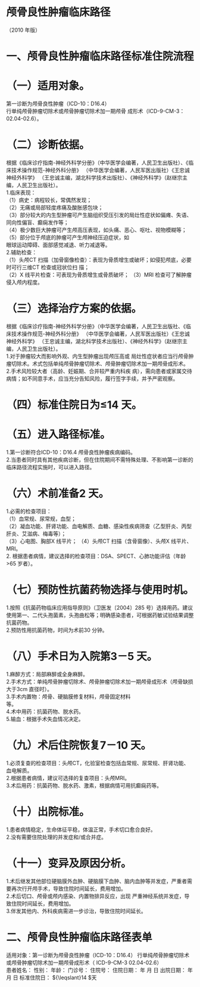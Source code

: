 # 颅骨良性肿瘤临床路径  
（2010 年版）  
# 一、颅骨良性肿瘤临床路径标准住院流程  
# （一）适用对象。  
第一诊断为颅骨良性肿瘤（ICD-10：D16.4）  
行单纯颅骨肿瘤切除术或颅骨肿瘤切除术加一期颅骨 成形术（ICD-9-CM-3：02.04-02.6）。  
# （二）诊断依据。  
根据《临床诊疗指南-神经外科学分册》（中华医学会编著，人民卫生出版社）、《临床技术操作规范-神经外科分册》
（中华医学会编著，人民军医出版社）《王忠诚神经外科学》
（王忠诚主编，湖北科学技术出版社）、《神经外科学》（赵继宗主编，人民卫生出版社）。  
1.临床表现：  
（1）病史：病程较长，常偶然发现；  
（2）无痛或局部轻度疼痛及酸胀感包块；  
（3）部分较大的内生型肿瘤可产生脑组织受压引发的局灶性症状如偏瘫、失语、同向性偏盲、癫痫发作等；  
（4）极少数巨大肿瘤可产生颅高压表现，如头痛、恶心、呕吐、视物模糊等；  
（5）部分位于颅底的肿瘤可产生颅神经压迫症状，如  
眼球运动障碍、面部感觉减退、听力减退等。  
2.辅助检查：  
（1）头颅CT 扫描（加骨窗像检查）：表现为骨质增生或破坏；如侵犯颅底，必要时可行三维CT 检查或冠状位扫 描；  
（2）X 线平片检查：可表现为骨质增生或骨质破坏； （3）MRI 检查可了解肿瘤侵入颅内程度。  
# （三）选择治疗方案的依据。  
根据《临床诊疗指南-神经外科学分册》（中华医学会编著，人民卫生出版社、《临床技术操作规范-神经外科分册》
（中华医学会编著，人民军医出版社）《王忠诚神经外科学》
（王忠诚主编，湖北科学技术出版社）、《神经外科学》（赵继宗主编，人民卫生出版社）。  
1.对于肿瘤较大而影响外观、内生型肿瘤出现颅压高或 局灶性症状者应当行颅骨肿瘤切除术。术式包括单纯颅骨肿瘤切除术、颅骨肿瘤切除术加一期颅骨成形术。  
2.手术风险较大者（高龄、妊娠期、合并较严重内科疾 病），需向患者或家属交待病情；如不同意手术，应当充分告知风险，履行签字手续，并予严密观察。  
# （四）标准住院日为≤14 天。  
# （五）进入路径标准。  
1.第一诊断符合ICD-10：D16.4 颅骨良性肿瘤疾病编码。  
2.当患者同时具有其他疾病诊断，但在住院期间不需特殊处理、不影响第一诊断的临床路径流程实施时，可以进入路径。  
# （六）术前准备2 天。  
1.必需的检查项目：  
（1）血常规、尿常规，血型；  
（2）凝血功能、肝肾功能、血电解质、血糖、感染性疾病筛查（乙型肝炎、丙型肝炎、艾滋病、梅毒等）；  
（3）心电图、胸部X 线平片； （4）头颅CT 扫描（含骨窗像）、头颅X 线平片、MRI。  
2. 根据患者病情，建议选择的检查项目：DSA、SPECT、心肺功能评估（年龄>65 岁者）。  
# （七）预防性抗菌药物选择与使用时机。  
1.按照《抗菌药物临床应用指导原则》（卫医发〔2004〕285 号）选择用药。建议使用第一、二代头孢菌素，头孢曲松等；明确感染患者，可根据药敏试验结果调整抗菌药物。  
2.预防性用抗菌药物，时间为术前30 分钟。  
# （八）手术日为入院第3－5 天。  
1.麻醉方式：局部麻醉或全身麻醉。  
2.手术方式：单纯颅骨肿瘤切除术、颅骨肿瘤切除术加一期颅骨成形术（颅骨缺损大于3cm 直径时）。  
3.手术内置物：颅骨、硬脑膜修复材料，颅骨固定材料  
等。  
4.术中用药：抗菌药物、脱水药。  
5.输血：根据手术失血情况决定。  
# （九）术后住院恢复7－10 天。  
1.必须复查的检查项目：头颅CT，化验室检查包括血常规、尿常规、肝肾功能、血电解质。  
2.根据患者病情，建议可选择的复查项目：头颅MRI。  
3.术后用药：抗菌药物、脱水药、激素，根据病情可用抗癫痫药等。  
# （十）出院标准。  
1.患者病情稳定，生命体征平稳，体温正常，手术切口愈合良好。  
2.没有需要住院处理的并发症和/或合并症。  
# （十一）变异及原因分析。  
1.术后继发其他部位硬脑膜外血肿、硬脑膜下血肿、脑内血肿等并发症，严重者需要再次行开颅手术，导致住院时间延长，费用增加。  
2.术后切口、颅骨或颅内感染、内置物排异反应，出现 严重神经系统并发症，导致住院时间延长，费用增加。  
3.伴发其他内、外科疾病需进一步诊治，导致住院时间延长。  
# 二、颅骨良性肿瘤临床路径表单  
适用对象：第一诊断为颅骨良性肿瘤（ICD-10：D16.4） 行单纯颅骨肿瘤切除术或颅骨肿瘤切除术加一期颅骨成形术（ ICD-9-CM-3 02.04-02.6）  
患者姓名：             性别：      年龄：      门诊号：          住院号：           住院日期：     年  月  日    出院日期：       年  月   日    标准住院日： ${\leqslant}14 $天  
